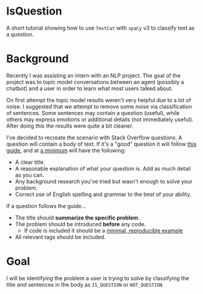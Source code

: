 # IsQuestion
A short tutorial showing how to use `TextCat` with `spaCy` v3 to classify text as a question.

# Background
Recently I was assisting an intern with an NLP project. The goal of the 
project was to topic model conversations between an agent (possibly a 
chatbot) and a user in order to learn what most users talked about.

On first attempt the topic model results weren't very helpful due to a lot 
of noise. I suggested that we attempt to remove some noise 
via classification of sentences. Some sentences may contain a question 
(useful), while others may express emotions or additional details (not immediately 
useful). After doing this the results were quite a bit cleaner.

I've decided to recreate the scenario with Stack Overflow questions. A 
question will contain a body of text. If it's a "good" question it will 
follow [this guide](https://stackoverflow.com/help/how-to-ask), and at [a 
minimum](https://stackoverflow.com/help/quality-standards-error) will 
have the following:
- A clear title.
- A reasonable explanation of what your question is. Add as much detail as 
  you can.
- Any background research you've tried but wasn't enough to solve your problem.
- Correct use of English spelling and grammar to the best of your ability.

If a question follows the guide...
- The title should **summarize the specific problem**.
- The problem should be introduced **before** any code.
  - If code is included it should be a [minimal, reproducible example](https://stackoverflow.com/help/minimal-reproducible-example)
- All relevant tags should be included.

# Goal
I will be identifying the problem a user is trying to solve by classifying 
the title _and_ sentences in the body as `IS_QUESTION` or 
`NOT_QUESTION`.
